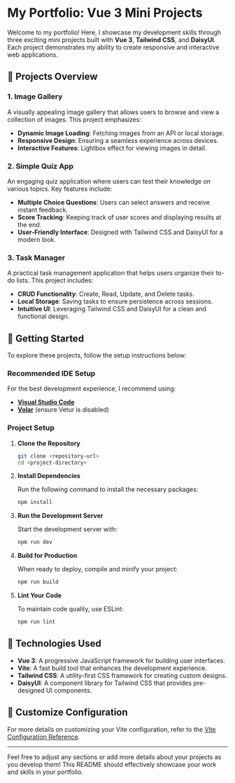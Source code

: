 
# My Portfolio: Vue 3 Mini Projects

Welcome to my portfolio! Here, I showcase my development skills through three exciting mini projects built with **Vue 3**, **Tailwind CSS**, and **DaisyUI**. Each project demonstrates my ability to create responsive and interactive web applications.

## 🌟 Projects Overview

### 1. Image Gallery

A visually appealing image gallery that allows users to browse and view a collection of images. This project emphasizes:

- **Dynamic Image Loading**: Fetching images from an API or local storage.
- **Responsive Design**: Ensuring a seamless experience across devices.
- **Interactive Features**: Lightbox effect for viewing images in detail.

### 2. Simple Quiz App

An engaging quiz application where users can test their knowledge on various topics. Key features include:

- **Multiple Choice Questions**: Users can select answers and receive instant feedback.
- **Score Tracking**: Keeping track of user scores and displaying results at the end.
- **User-Friendly Interface**: Designed with Tailwind CSS and DaisyUI for a modern look.

### 3. Task Manager

A practical task management application that helps users organize their to-do lists. This project includes:

- **CRUD Functionality**: Create, Read, Update, and Delete tasks.
- **Local Storage**: Saving tasks to ensure persistence across sessions.
- **Intuitive UI**: Leveraging Tailwind CSS and DaisyUI for a clean and functional design.

## 🚀 Getting Started

To explore these projects, follow the setup instructions below:

### Recommended IDE Setup

For the best development experience, I recommend using:

- **[Visual Studio Code](https://code.visualstudio.com/)**
- **[Volar](https://marketplace.visualstudio.com/items?itemName=Vue.volar)** (ensure Vetur is disabled)

### Project Setup

1. **Clone the Repository**

   ```bash
   git clone <repository-url>
   cd <project-directory>
   ```

2. **Install Dependencies**

   Run the following command to install the necessary packages:

   ```bash
   npm install
   ```

3. **Run the Development Server**

   Start the development server with:

   ```bash
   npm run dev
   ```

4. **Build for Production**

   When ready to deploy, compile and minify your project:

   ```bash
   npm run build
   ```

5. **Lint Your Code**

   To maintain code quality, use ESLint:

   ```bash
   npm run lint
   ```

## 🎨 Technologies Used

- **Vue 3**: A progressive JavaScript framework for building user interfaces.
- **Vite**: A fast build tool that enhances the development experience.
- **Tailwind CSS**: A utility-first CSS framework for creating custom designs.
- **DaisyUI**: A component library for Tailwind CSS that provides pre-designed UI components.

## 📄 Customize Configuration

For more details on customizing your Vite configuration, refer to the [Vite Configuration Reference](https://vite.dev/config/).

---

Feel free to adjust any sections or add more details about your projects as you develop them! This README should effectively showcase your work and skills in your portfolio.
